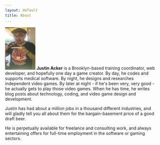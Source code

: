 ```yaml
---
layout: default
title: About
...
```


<img src="/images/justin.jpg" class="right" height="140" width="100"> **Justin
Acker** is a Brooklyn-based training coordinator, web developer, and hopefully
one day a game creator. By day, he codes and supports medical software. By
night, he designs and researches independent video games. By later at night - if
he's been very, very good - he actually gets to play those video games. When he
has time, he writes blog posts about technology, coding, and video game design
and development.

Justin has had about a million jobs in a thousand different industries, and will
gladly tell you all about them for the bargain-basement price of a good draft
beer.

He is perpetually available for freelance and consulting work, and always
entertaining offers for full-time employment in the software or gaming sectors.
